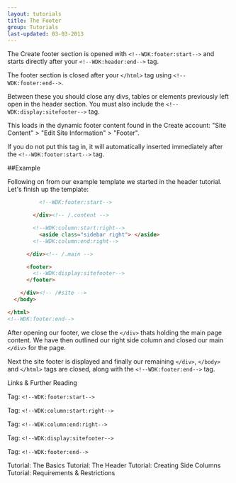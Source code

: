 ```yaml
---
layout: tutorials
title: The Footer
group: Tutorials
last-updated: 03-03-2013
---
```



The Create footer section is opened with `<!--WDK:footer:start-->` and starts directly after your `<!--WDK:header:end-->` tag. 

The footer section is closed after your `</html>` tag using `<!--WDK:footer:end-->`.

Between these you should close any divs, tables or elements previously left open in the header section. You must also include the `<!--WDK:display:sitefooter-->` tag. 

This loads in the dynamic footer content found in the Create account: "Site Content" > "Edit Site Information" > "Footer". 

If you do not put this tag in, it will automatically inserted immediately after the `<!--WDK:footer:start-->` tag.

##Example

Following on from our example template we started in the header tutorial. Let's finish up the template:

```html
          <!--WDK:footer:start-->

        </div><!-- /.content -->

        <!--WDK:column:start:right-->
          <aside class="sidebar right"> </aside>
        <!--WDK:column:end:right-->

      </div><!-- /.main -->

      <footer>
        <!--WDK:display:sitefooter-->
      </footer>

    </div><!-- /#site -->
  </body>

</html>
<!--WDK:footer:end-->
```

After opening our footer, we close the `</div>` thats holding the main page content. We have then outlined our right side column and closed our main `</div>` for the page.

Next the site footer is displayed and finally our remaining `</div>`, `</body>` and `</html>` tags are closed, along with the `<!--WDK:footer:end-->` tag.

Links & Further Reading

Tag: `<!--WDK:footer:start-->`

Tag: `<!--WDK:column:start:right-->`

Tag: `<!--WDK:column:end:right-->`

Tag: `<!--WDK:display:sitefooter-->`

Tag: `<!--WDK:footer:end-->`

Tutorial: The Basics
Tutorial: The Header
Tutorial: Creating Side Columns
Tutorial: Requirements & Restrictions